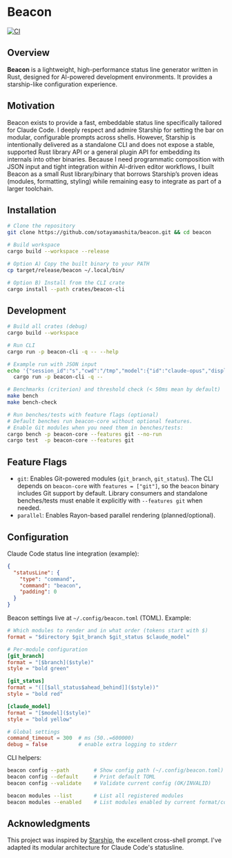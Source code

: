 # Beacon

[![CI](https://github.com/sotayamashita/beacon/actions/workflows/ci.yml/badge.svg)](https://github.com/sotayamashita/beacon/actions/workflows/ci.yml)

## Overview
<!-- LLM Instructions: Update @specs/project.md when you change this section -->

**Beacon** is a lightweight, high-performance status line generator written in Rust, designed for AI-powered development environments. It provides a starship-like configuration experience.

## Motivation

Beacon exists to provide a fast, embeddable status line specifically tailored for Claude Code. I deeply respect and admire Starship for setting the bar on modular, configurable prompts across shells. However, Starship is intentionally delivered as a standalone CLI and does not expose a stable, supported Rust library API or a general plugin API for embedding its internals into other binaries. Because I need programmatic composition with JSON input and tight integration within AI-driven editor workflows, I built Beacon as a small Rust library/binary that borrows Starship’s proven ideas (modules, formatting, styling) while remaining easy to integrate as part of a larger toolchain.

## Installation

```bash
# Clone the repository
git clone https://github.com/sotayamashita/beacon.git && cd beacon

# Build workspace
cargo build --workspace --release

# Option A) Copy the built binary to your PATH
cp target/release/beacon ~/.local/bin/

# Option B) Install from the CLI crate
cargo install --path crates/beacon-cli
```

## Development

```bash
# Build all crates (debug)
cargo build --workspace

# Run CLI
cargo run -p beacon-cli -q -- --help

# Example run with JSON input
echo '{"session_id":"s","cwd":"/tmp","model":{"id":"claude-opus","display_name":"Opus"}}' | \
  cargo run -p beacon-cli -q --

# Benchmarks (criterion) and threshold check (< 50ms mean by default)
make bench
make bench-check

# Run benches/tests with feature flags (optional)
# Default benches run beacon-core without optional features.
# Enable Git modules when you need them in benches/tests:
cargo bench -p beacon-core --features git --no-run
cargo test  -p beacon-core --features git
```

## Feature Flags

- `git`: Enables Git-powered modules (`git_branch`, `git_status`). The CLI depends on
  `beacon-core` with `features = ["git"]`, so the `beacon` binary includes Git support by default.
  Library consumers and standalone benches/tests must enable it explicitly with
  `--features git` when needed.
- `parallel`: Enables Rayon-based parallel rendering (planned/optional).

## Configuration

Claude Code status line integration (example):

```json
{
  "statusLine": {
    "type": "command",
    "command": "beacon",
    "padding": 0
  }
}
```

Beacon settings live at `~/.config/beacon.toml` (TOML). Example:

```toml
# Which modules to render and in what order (tokens start with $)
format = "$directory $git_branch $git_status $claude_model"

# Per-module configuration
[git_branch]
format = "[$branch]($style)"
style = "bold green"

[git_status]
format = "([[$all_status$ahead_behind]]($style))"
style = "bold red"

[claude_model]
format = "[$model]($style)"
style = "bold yellow"

# Global settings
command_timeout = 300  # ms (50..=600000)
debug = false          # enable extra logging to stderr
```

CLI helpers:

```bash
beacon config --path        # Show config path (~/.config/beacon.toml)
beacon config --default     # Print default TOML
beacon config --validate    # Validate current config (OK/INVALID)

beacon modules --list       # List all registered modules
beacon modules --enabled    # List modules enabled by current format/config
```

## Acknowledgments

This project was inspired by [Starship](https://starship.rs/), the excellent cross-shell prompt. I've adapted its modular architecture for Claude Code's statusline.
